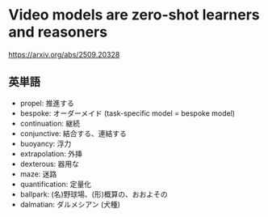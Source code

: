 # Video models are zero-shot learners and reasoners

https://arxiv.org/abs/2509.20328

## 英単語
- propel: 推進する
- bespoke: オーダーメイド (task-specific model = bespoke model)
- continuation: 継続
- conjunctive: 結合する、連結する
- buoyancy: 浮力
- extrapolation: 外挿
- dexterous: 器用な
- maze: 迷路
- quantification: 定量化
- ballpark: (名)野球場、(形)概算の、おおよその
- dalmatian: ダルメシアン (犬種)